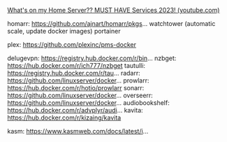 [What's on my Home Server?? MUST HAVE Services 2023! (youtube.com)](https://www.youtube.com/watch?v=5YgWaeq07As)

homarr: https://github.com/ajnart/homarr/pkgs...
watchtower (automatic scale, update docker images)
portainer

plex: https://github.com/plexinc/pms-docker

delugevpn: https://registry.hub.docker.com/r/bin...
nzbget: https://hub.docker.com/r/ich777/nzbget
tautulli: https://registry.hub.docker.com/r/tau...
radarr: https://github.com/linuxserver/docker...
prowlarr: https://hub.docker.com/r/hotio/prowlarr
sonarr: https://github.com/linuxserver/docker...
overseerr: https://github.com/linuxserver/docker...
audiobookshelf: https://hub.docker.com/r/advplyr/audi...
kavita: https://hub.docker.com/r/kizaing/kavita


kasm: https://www.kasmweb.com/docs/latest/i...
